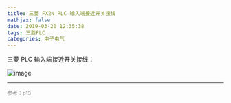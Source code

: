 ```yaml
---
title: 三菱 FX2N PLC 输入端接近开关接线
mathjax: false
date: 2019-03-20 12:35:38
tags: 三菱PLC
categories: 电子电气
---
```

三菱 PLC 输入端接近开关接线：

<!--more-->

![image](https://wx2.sinaimg.cn/large/006mcMYXgy1g195q0xmfxj30w90jmgp4.jpg)

<hr/>
<span style="color:gray;font-size:12px">
参考：p13
</span>
